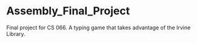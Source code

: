 # Assembly_Final_Project
Final project for CS 066. A typing game that takes advantage of the Irvine Library.
